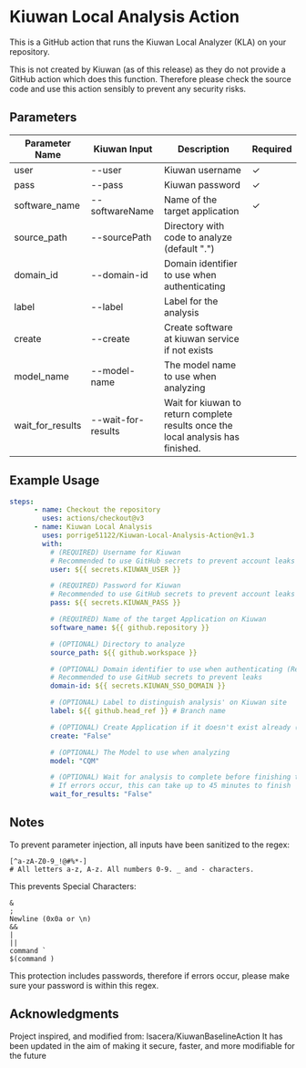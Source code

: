 # Kiuwan Local Analysis Action

This is a GitHub action that runs the Kiuwan Local Analyzer (KLA) on your repository.

This is not created by Kiuwan (as of this release) as they do not provide a GitHub action which does this function.
Therefore please check the source code and use this action sensibly to prevent any security risks.

## Parameters

| Parameter Name | Kiuwan Input | Description | Required |
| -- | -- | -- | -- |
| user | --user | Kiuwan username | ✓ |
| pass | --pass | Kiuwan password | ✓ |
| software_name | --softwareName | Name of the target application | ✓ |
| source_path | --sourcePath | Directory with code to analyze (default ".") |   |
| domain_id | --domain-id | Domain identifier to use when authenticating |
| label | --label | Label for the analysis |
| create | --create | Create software at kiuwan service if not exists |
| model_name | --model-name | The model name to use when analyzing |
| wait_for_results | --wait-for-results | Wait for kiuwan to return complete results once the local analysis has finished. |

## Example Usage

```YAML
steps:
      - name: Checkout the repository
        uses: actions/checkout@v3
      - name: Kiuwan Local Analysis
        uses: porrige51122/Kiuwan-Local-Analysis-Action@v1.3
        with:
          # (REQUIRED) Username for Kiuwan
          # Recommended to use GitHub secrets to prevent account leaks
          user: ${{ secrets.KIUWAN_USER }}

          # (REQUIRED) Password for Kiuwan
          # Recommended to use GitHub secrets to prevent account leaks
          pass: ${{ secrets.KIUWAN_PASS }}

          # (REQUIRED) Name of the target Application on Kiuwan
          software_name: ${{ github.repository }}

          # (OPTIONAL) Directory to analyze
          source_path: ${{ github.workspace }}

          # (OPTIONAL) Domain identifier to use when authenticating (Required for SSO)
          # Recommended to use GitHub secrets to prevent leaks
          domain-id: ${{ secrets.KIUWAN_SSO_DOMAIN }}

          # (OPTIONAL) Label to distinguish analysis' on Kiuwan site
          label: ${{ github.head_ref }} # Branch name

          # (OPTIONAL) Create Application if it doesn't exist already (true/false)
          create: "False"

          # (OPTIONAL) The Model to use when analyzing
          model: "CQM"

          # (OPTIONAL) Wait for analysis to complete before finishing the action
          # If errors occur, this can take up to 45 minutes to finish
          wait_for_results: "False"
```

## Notes

To prevent parameter injection, all inputs have been sanitized to the regex:
```
[^a-zA-Z0-9_!@#%*-]
# All letters a-z, A-z. All numbers 0-9. _ and - characters.
```
This prevents Special Characters:
```
&
;
Newline (0x0a or \n)
&&
|
||
command `
$(command )
```

This protection includes passwords, therefore if errors occur, please make sure your password is within this regex.

## Acknowledgments

Project inspired, and modified from: lsacera/KiuwanBaselineAction
It has been updated in the aim of making it secure, faster, and more modifiable for the
future

